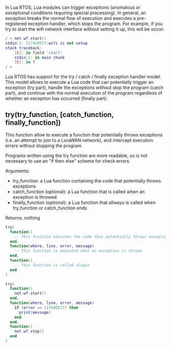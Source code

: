 In Lua RTOS, Lua modules can trigger exceptions (anomalous or exceptional conditions requiring special processing). In general, an exception breaks the normal flow of execution and executes a pre-registered exception handler, which stops the program. For example, if you try to start the wifi network interface without setting it up, this will be occur:

```lua
/ > net.wf.start()
stdin:1: 117440517:wifi is not setup
stack traceback:
	[C]: in field 'start'
	stdin:1: in main chunk
	[C]: in ?
/ > 
```

Lua RTOS has support for the try / catch / finally exception handler model. This model allows to execute a Lua code that can potentially trigger an exception (try part), handle the exceptions without stop the program (catch part), and continue with the normal execution of the program regardless of whether an exception has occurred (finally part).

## try(try_function, [catch_function, finally_function])

This function allow to execute a function that potentially throws exceptions (i.e. an attempt to join to a LoraWAN network), and intercept execution errors without stopping the program.

Programs written using the try function are more readable, so is not necessary to use an "if then else" schema for check errors.

Arguments:

* try_function: a Lua function containing the code that potentially throws exceptions
* catch_function (optional): a Lua function that is called when an exception is throwed
* finally_function (optional): a Lua function that allways is called when try_function or catch_function ends

Returns: nothing

```lua
try(
  function() 
    -- This function executes the code that potentially throws exceptions
  end,
  function(where, line, error, message)
    -- This function is executed when an exception is thrown
  end,
  function()
    -- This function is called always
  end
)
```

```lua
try(
  function() 
    net.wf.start()
  end,
  function(where, line, error, message)
    if (error == 117440517) then
      print(message)
    end
  end,
  function()
    net.wf.stop()
  end
)
```